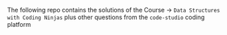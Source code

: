The following repo contains the solutions of the Course -> `Data Structures with Coding Ninjas` plus other questions from the `code-studio` coding platform
